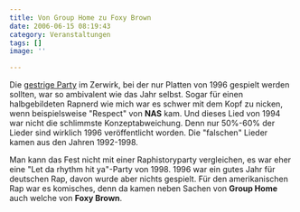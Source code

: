 ```yaml
---
title: Von Group Home zu Foxy Brown
date: 2006-06-15 08:19:43
category: Veranstaltungen
tags: []
image: ''

---
```


Die [gestrige Party](http://www.misantropolis.de/2006/06/can-i-kick-it) im Zerwirk, bei der nur Platten von 1996 gespielt werden sollten, war so ambivalent wie das Jahr selbst. Sogar für einen halbgebildeten Rapnerd wie mich war es schwer mit dem Kopf zu nicken, wenn beispielsweise "Respect" von **NAS** kam. Und dieses Lied von 1994 war nicht die schlimmste Konzeptabweichung. Denn nur 50%-60% der Lieder sind wirklich 1996 veröffentlicht worden. Die "falschen" Lieder kamen aus den Jahren 1992-1998.  

  

Man kann das Fest nicht mit einer Raphistoryparty vergleichen, es war eher eine "Let da rhythm hit ya"-Party von 1998. 1996 war ein gutes Jahr für deutschen Rap, davon wurde aber nichts gespielt. Für den amerikanischen Rap war es komisches, denn da kamen neben Sachen von **Group Home** auch welche von **Foxy Brown**.
